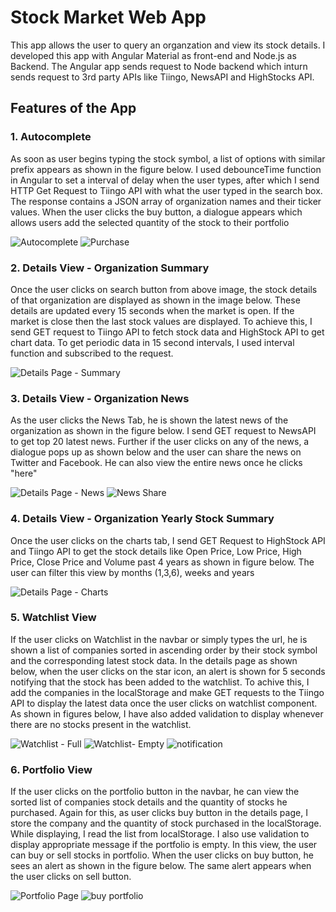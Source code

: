 # Stock Market Web App

This app allows the user to query an organzation and view its stock details. I developed this app with Angular Material as front-end and Node.js as Backend. The Angular app sends request to Node backend which inturn sends request to 3rd party APIs like Tiingo, NewsAPI and HighStocks API.

## Features of the App

### 1. Autocomplete 
As soon as user begins typing the stock symbol, a list of options with similar prefix appears as shown in the figure below. I used debounceTime function in Angular to set a interval of delay when the user types, after which I send HTTP Get Request to Tiingo API with what the user typed in the search box. The response contains a JSON array of organization names and their ticker values. When the user clicks the buy button, a dialogue appears which allows users add the selected quantity of the stock to their portfolio 

![Autocomplete](https://user-images.githubusercontent.com/40236708/108006338-0ee8d800-6fb0-11eb-8ad6-bcacb3c483ac.JPG)
![Purchase](https://user-images.githubusercontent.com/40236708/108013365-63944f00-6fc0-11eb-9bf7-694fc43020d7.JPG)

### 2. Details View - Organization Summary
Once the user clicks on search button from above image, the stock details of that organization are displayed as shown in the image below. These details are updated every 15 seconds when the market is open. If the market is close then the last stock values are displayed. To achieve this, I send GET request to Tiingo API to fetch stock data and HighStock API to get chart data. To get periodic data in 15 second intervals, I used interval function and subscribed to the request.     

![Details Page - Summary](https://user-images.githubusercontent.com/40236708/108007532-1362c000-6fb3-11eb-86a2-6bde738622a8.JPG)


### 3. Details View - Organization News

As the user clicks the News Tab, he is shown the latest news of the organization as shown in the figure below. I send GET request to NewsAPI to get top 20 latest news. Further if the user clicks on any of the news, a dialogue pops up as shown below and the user can share the news on Twitter and Facebook. He can also view the entire news once he clicks "here"

![Details Page - News](https://user-images.githubusercontent.com/40236708/108009214-11026500-6fb7-11eb-9655-13d742a7351b.JPG)
![News Share](https://user-images.githubusercontent.com/40236708/108008738-ea8ffa00-6fb5-11eb-81fe-a3289b0389cf.JPG)

### 4. Details View - Organization Yearly Stock Summary

Once the user clicks on the charts tab, I send GET Request to HighStock API and Tiingo API to get the stock details like Open Price, Low Price, High Price, Close Price and Volume past 4 years as shown in figure below. The user can filter this view by months (1,3,6), weeks and years

![Details Page - Charts](https://user-images.githubusercontent.com/40236708/108009558-d8af5680-6fb7-11eb-9c02-d1f9cf26370b.JPG)

### 5. Watchlist View
If the user clicks on Watchlist in the navbar or simply types the url, he is shown a list of companies sorted in ascending order by their stock symbol and the corresponding latest stock data. In the details page as shown below, when the user clicks on the star icon, an alert is shown for 5 seconds notifying that the stock has been added to the watchlist. To achive this, I add the companies in the localStorage and make GET requests to the Tiingo API to display the latest data once the user clicks on watchlist component. As shown in figures below, I have also added validation to display whenever there are no stocks present in the watchlist.  

![Watchlist - Full](https://user-images.githubusercontent.com/40236708/108014085-f97ca980-6fc1-11eb-94f3-caa3c4cd6c0a.JPG)
![Watchlist- Empty](https://user-images.githubusercontent.com/40236708/108014924-e4087f00-6fc3-11eb-8608-ecddd4d485c7.JPG)
![notification](https://user-images.githubusercontent.com/40236708/108015654-8d03a980-6fc5-11eb-81e5-fc521a32072c.JPG)

### 6. Portfolio View
If the user clicks on the portfolio button in the navbar, he can view the sorted list of companies stock details and the quantity of stocks he purchased. Again for this, as user clicks buy button in the details page, I store the company and the quantity of stock purchased in the localStorage. While displaying, I read the list from localStorage. I also use validation to display appropriate message if the portfolio is empty. In this view, the user can buy or sell stocks in portfolio. When the user clicks on buy button, he sees an alert as shown in the figure below. The same alert appears when the user clicks on sell button.

![Portfolio Page](https://user-images.githubusercontent.com/40236708/108019223-9e04e880-6fce-11eb-89a0-a115eb048ec0.JPG)
![buy portfolio](https://user-images.githubusercontent.com/40236708/108019239-a5c48d00-6fce-11eb-9cd6-2dd121d87388.JPG)

